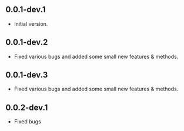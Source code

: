## 0.0.1-dev.1

- Initial version.

## 0.0.1-dev.2

- Fixed various bugs and added some small new features & methods.

## 0.0.1-dev.3

- Fixed various bugs and added some small new features & methods.

## 0.0.2-dev.1

- Fixed bugs